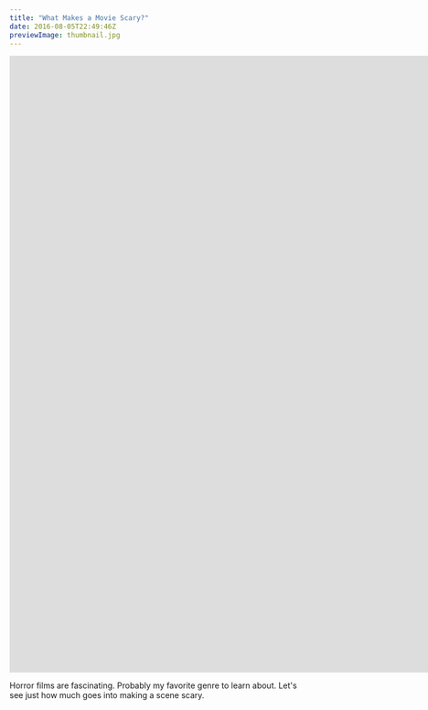 ```yaml
---
title: "What Makes a Movie Scary?"
date: 2016-08-05T22:49:46Z
previewImage: thumbnail.jpg
---
```


<iframe width="1920" height="1080" src="https://www.youtube.com/embed/EPRppNlfaX8" frameborder="0" allow="accelerometer; autoplay; clipboard-write; encrypted-media; gyroscope; picture-in-picture" allowfullscreen></iframe>

Horror films are fascinating. Probably my favorite genre to learn about. Let's see just how much goes into making a scene scary.
